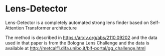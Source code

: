 # Lens-Detector

Lens-Detector is a completely automated strong lens finder based on Self-Attention Transformer architecture

The method is described in https://arxiv.org/abs/2110.09202 and the data used in that paper is from the Bologna Lens Challenge and the data is available at http://metcalf1.difa.unibo.it/blf-portal/gg_challenge.html
